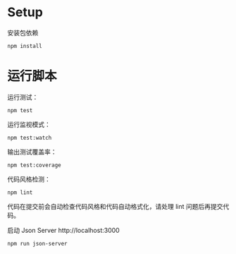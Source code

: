 # Setup

安装包依赖

```
npm install
```

# 运行脚本

运行测试：

```
npm test
```

运行监视模式：

```
npm test:watch
```

输出测试覆盖率：

```
npm test:coverage
```

代码风格检测：

```
npm lint
```

代码在提交前会自动检查代码风格和代码自动格式化，请处理 lint 问题后再提交代码。

启动 Json Server http://localhost:3000

```
npm run json-server
```
